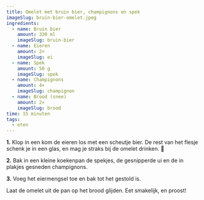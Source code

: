 ```yaml
---
title: Omelet met bruin bier, champignons en spek
imageSlug: bruin-bier-omelet.jpeg
ingredients:
  - name: Bruin bier
    amount: 330 ml
    imageSlug: bruin-bier
  - name: Eieren
    amount: 2×
    imageSlug: ei
  - name: Spek
    amount: 50 g
    imageSlug: spek
  - name: Champignons
    amount: 4×
    imageSlug: champignon
  - name: Brood (snee)
    amount: 2×
    imageSlug: brood
time: 15 minuten
tags:
  - eten
---
```


**1.** Klop in een kom de eieren los met een scheutje bier. De rest van het flesje schenk je in een glas, en mag je straks bij de omelet drinken. 🍻

**2.** Bak in een kleine koekenpan de spekjes, de gesnipperde ui en de in plakjes gesneden champignons.

**3.** Voeg het eiermengsel toe en bak tot het gestold is.

Laat de omelet uit de pan op het brood glijden. Eet smakelijk, en proost!
